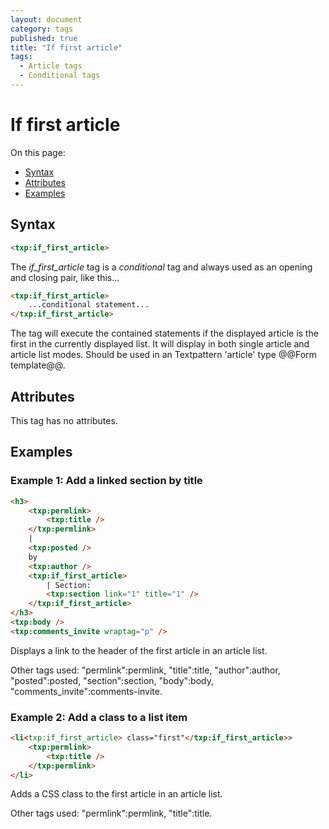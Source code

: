 ```yaml
---
layout: document
category: tags
published: true
title: "If first article"
tags:
  - Article tags
  - Conditional tags
---
```


# If first article

On this page:

* [Syntax](#user-content-syntax)
* [Attributes](#user-content-attributes)
* [Examples](#user-content-examples)

## Syntax

```html
<txp:if_first_article>
```

The *if_first_article* tag is a _conditional_ tag and always used as an opening and closing pair, like this...

```html
<txp:if_first_article>
    ...conditional statement...
</txp:if_first_article>
```

The tag will execute the contained statements if the displayed article is the first in the currently displayed list. It will display in both single article and article list modes. Should be used in an Textpattern 'article' type @@Form template@@.

## Attributes

This tag has no attributes.

## Examples

### Example 1: Add a linked section by title

```html
<h3>
    <txp:permlink>
        <txp:title />
    </txp:permlink>
    |
    <txp:posted />
    by
    <txp:author />
    <txp:if_first_article>
        | Section:
        <txp:section link="1" title="1" />
    </txp:if_first_article>
</h3>
<txp:body />
<txp:comments_invite wraptag="p" />
```

Displays a link to the header of the first article in an article list.

Other tags used: "permlink":permlink, "title":title, "author":author, "posted":posted, "section":section, "body":body, "comments_invite":comments-invite.

### Example 2: Add a class to a list item

```html
<li<txp:if_first_article> class="first"</txp:if_first_article>>
    <txp:permlink>
        <txp:title />
    </txp:permlink>
</li>
```

Adds a CSS class to the first article in an article list.

Other tags used: "permlink":permlink, "title":title.
